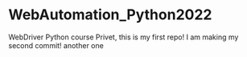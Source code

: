# WebAutomation_Python2022
WebDriver Python course
Privet, this is my first repo!
I am making my second commit!
another one
